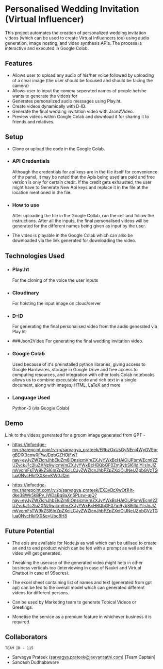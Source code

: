 
# Personalised Wedding Invitation (Virtual Influencer)

This project automates the creation of personalized wedding invitation videos (which can be used to create Virtual Influencers too) using audio generation, image hosting, and video synthesis APIs. The process is interactive and executed in Google Colab.


## Features

- Allows user to upload any audio of his/her voice followed by uploading of a clear image (the user should be focused and should be facing the camera)
- Allows user to input the comma seperated names of people he/she wants to generate the videos for
- Generates personalized audio messages using Play.ht.
- Create videos dynamically with D-ID.
- Generate the final wedding invitation video with Json2Video.
- Preview videos within Google Colab and download it for sharing it to friends and relatives.


## Setup
- Clone or upload the code in the Google Colab.
- ### API Credentials
    Although the credentials for api keys are in the file itself for convenience of the panel, it may be noted that the Apis being used are paid and free version is only for certain credit. If the credit gets exhausted, the user might have to Generate New Api keys and replace it in the file at the location mentioned in the file.
    
- ### How to use
    After uploading the file in the Google Collab, run the cell and follow the instructions. After all the inputs, the final personalised videos will be generated for the different names being given as input by the user.

- The video is playable in the Google Colab which can also be downloaded via the link generated for downloading the video.
## Technologies Used
- ### Play.ht
    For the cloning of the voice the user inputs
- ### Cloudinary
    For hoisting the input image on cloud/server
- ### D-ID
    For generating the final personalised video from the audio generated via Play.ht
- ###Json2Video
    For generating the final wedding invitation video.
    
- ### Google Colab
    Used because of it's preinstalled python libraries, giving access to Google Hardwares, storage in Google Drive and  free access to computing resources, and integration with other tools.Colab notebooks allows us to combine executable code and rich text in a single document, along with images, HTML, LaTeX and more
- ### Language Used 
    Python-3 (via Google Colab)


    
## Demo

Link to the videos generated for a groom image generated from GPT -

 -  https://infoedge-my.sharepoint.com/:v:/p/sarvagya_prateek/ERbzOxUsGyNEni4WyGV9qrgBDlX3cnwRjPwJDqbGZHOjFw?nav=eyJyZWZlcnJhbEluZm8iOnsicmVmZXJyYWxBcHAiOiJPbmVEcml2ZUZvckJ1c2luZXNzIiwicmVmZXJyYWxBcHBQbGF0Zm9ybSI6IldlYiIsInJlZmVycmFsTW9kZSI6InZpZXciLCJyZWZlcnJhbFZpZXciOiJNeUZpbGVzTGlua0NvcHkifX0&e=KW0JQm

 - https://infoedge-my.sharepoint.com/:v:/p/sarvagya_prateek/EX3vBcXwOt1Ht-dke38Wk5kBPy_jWDaBq8aXn5PLsw-ajQ?nav=eyJyZWZlcnJhbEluZm8iOnsicmVmZXJyYWxBcHAiOiJPbmVEcml2ZUZvckJ1c2luZXNzIiwicmVmZXJyYWxBcHBQbGF0Zm9ybSI6IldlYiIsInJlZmVycmFsTW9kZSI6InZpZXciLCJyZWZlcnJhbFZpZXciOiJNeUZpbGVzTGlua0NvcHkifX0&e=Ubc8H8




## Future Potential
- The apis are available for Node.js as well which can be utilised to create an end to end product which can be fed with a prompt as well and the video will get generated. 

- Tweaking the usecase of the generated video might help in other business verticals too (interviewing in case of Naukri and Virtual Chatbot in case of 99acres).

- The excel sheet containing list of names and text (generated from gpt api) can be fed to the overall model which can generated different videos for different persons.

- Can be used by Marketing team to generate Topical Videos or Greetings.

- Monetise the service as a premium feature in whichever business it is required.
## Collaborators
    TEAM ID - 115
 - Sarvagya Prateek (sarvagya.prateek@jeevansathi.com) [Team Captain]
 - Sandesh Dudhabaware 